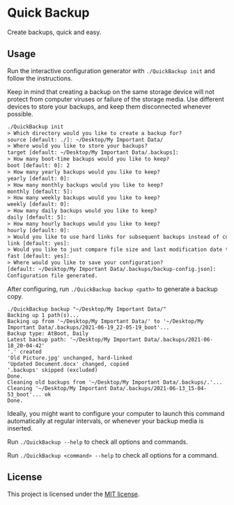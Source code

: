 Quick Backup
============

Create backups, quick and easy.


## Usage

Run the interactive configuration generator with `./QuickBackup init` and follow
the instructions.

Keep in mind that creating a backup on the same storage device will not protect
from computer viruses or failure of the storage media. Use different devices
to store your backups, and keep them disconnected whenever possible.

```txt
./QuickBackup init
> Which directory would you like to create a backup for?
source [default: ./]: ~/Desktop/My Important Data/
> Where would you like to store your backups?
target [default: ~/Desktop/My Important Data/.backups]:
> How many boot-time backups would you like to keep?
boot [default: 0]: 2
> How many yearly backups would you like to keep?
yearly [default: 0]:
> How many monthly backups would you like to keep?
monthly [default: 5]:
> How many weekly backups would you like to keep?
weekly [default: 0]:
> How many daily backups would you like to keep?
daily [default: 5]:
> How many hourly backups would you like to keep?
hourly [default: 0]:
> Would you like to use hard links for subsequent backups instead of copying all files again (will save space)?
link [default: yes]:
> Would you like to just compare file size and last modification date to detect changes (will improve performance)?
fast [default: yes]:
> Where would you like to save your configuration?
[default: ~/Desktop/My Important Data/.backups/backup-config.json]:
Configuration file generated.
```

After configuring, run `./QuickBackup backup <path>` to generate a backup copy.

```
./QuickBackup backup "~/Desktop/My Important Data/"
Backing up 1 path(s)...
Backing up from '~/Desktop/My Important Data/' to '~/Desktop/My Important Data/.backups/2021-06-19_22-05-19_boot'...
Backup type: AtBoot, Daily
Latest backup path: '~/Desktop/My Important Data/.backups/2021-06-18_20-04-42'
'.' created
'Old Picture.jpg' unchanged, hard-linked
'Updated Document.docx' changed, copied
'.backups' skipped (excluded)
Done.
Cleaning old backups from '~/Desktop/My Important Data/.backups/.'...
Cleaning '~/Desktop/My Important Data/.backups/2021-06-13_15-04-53_boot'... ok
Done.
```

Ideally, you might want to configure your computer to launch this command
automatically at regular intervals, or whenever your backup media is inserted.

Run `./QuickBackup --help` to check all options and commands.

Run `./QuickBackup <command> --help` to check all options for a command.


## License

This project is licensed under the [MIT license](LICENSE).
